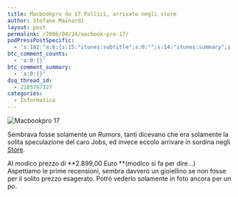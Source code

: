 ```yaml
---
title: Macbookpro da 17 Pollici, arrivato negli store
author: Stefano Mainardi
layout: post
permalink: /2006/04/24/macbook-pro-17/
podPressPostSpecific:
  - 's:182:"a:6:{s:15:"itunes:subtitle";s:0:"";s:14:"itunes:summary";s:0:"";s:15:"itunes:keywords";s:0:"";s:13:"itunes:author";s:0:"";s:15:"itunes:explicit";s:0:"";s:12:"itunes:block";s:2:"no";}";'
btc_comment_counts:
  - 'a:0:{}'
btc_comment_summary:
  - 'a:0:{}'
dsq_thread_id:
  - 2185797127
categories:
  - Informatica
---
```

![Macbookpro 17][1]

Sembrava fosse solamente un *Rumors*, tanti dicevano che era solamente la solita speculazione del caro Jobs, ed invece eccolo arrivare in sordina negli [Store][2].

Al modico prezzo di **2.899,00 Euro **(modico si fa per dire&#8230;)  
Aspettiamo le prime recensioni, sembra davvero un gioiellino se non fosse per il solito prezzo esagerato. Potrò vederlo solamente in foto ancora per un po.

 [1]: http://a248.e.akamai.net/7/248/8352/675/store.apple.com/Catalog/it/Images/mb_step1_hero_060110.jpg "Macbookpro 17"
 [2]: http://store.apple.com/Apple/WebObjects/italystore.woa/6044042/wo/TM4MJSFyZYjx26Qa6mB3mh4FP1Q/0.PSLID?mco=BD71A47D&#038;nclm=MacBook "Apple Store"
